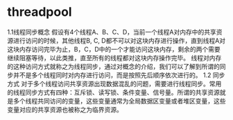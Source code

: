 # threadpool
1.1线程同步概念
  假设有4个线程A、B、C、D，当前一个线程A对内存中的共享资源进行访问的时候，其他线程B, C, D都不可以对这块内存进行操作，直到线程A对这块内存访问完毕为止，B，C，D中的一个才能访问这块内存，剩余的两个需要继续阻塞等待，以此类推，直至所有的线程都对这块内存操作完毕。 线程对内存的这种访问方式就称之为线程同步，通过对概念的介绍，我们可以了解到所谓的同步并不是多个线程同时对内存进行访问，而是按照先后顺序依次进行的。
1.2 同步方式
对于多个线程访问共享资源出现数据混乱的问题，需要进行线程同步。常用的线程同步方式有四种：互斥锁、读写锁、条件变量、信号量。所谓的共享资源就是多个线程共同访问的变量，这些变量通常为全局数据区变量或者堆区变量，这些变量对应的共享资源也被称之为临界资源。

